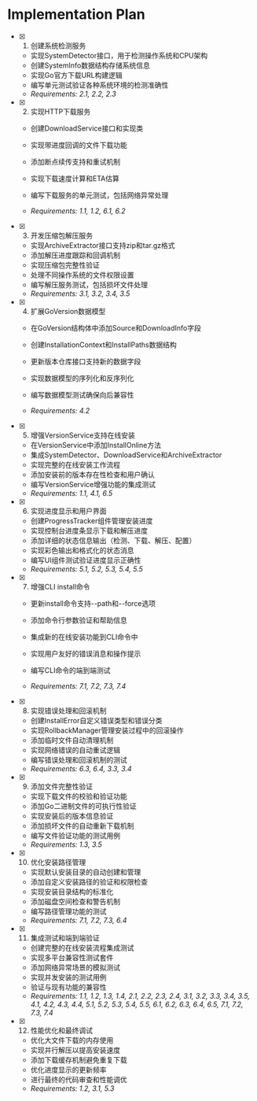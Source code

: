 # Implementation Plan

- [x] 1. 创建系统检测服务

  - 实现SystemDetector接口，用于检测操作系统和CPU架构
  - 创建SystemInfo数据结构存储系统信息
  - 实现Go官方下载URL构建逻辑
  - 编写单元测试验证各种系统环境的检测准确性
  - _Requirements: 2.1, 2.2, 2.3_

- [x] 2. 实现HTTP下载服务

  - 创建DownloadService接口和实现类
  - 实现带进度回调的文件下载功能
  - 添加断点续传支持和重试机制

  - 实现下载速度计算和ETA估算
  - 编写下载服务的单元测试，包括网络异常处理
  - _Requirements: 1.1, 1.2, 6.1, 6.2_

- [x] 3. 开发压缩包解压服务

  - 实现ArchiveExtractor接口支持zip和tar.gz格式
  - 添加解压进度跟踪和回调机制
  - 实现压缩包完整性验证
  - 处理不同操作系统的文件权限设置
  - 编写解压服务测试，包括损坏文件处理
  - _Requirements: 3.1, 3.2, 3.4, 3.5_

- [x] 4. 扩展GoVersion数据模型

  - 在GoVersion结构体中添加Source和DownloadInfo字段
  - 创建InstallationContext和InstallPaths数据结构
  - 更新版本仓库接口支持新的数据字段
  - 实现数据模型的序列化和反序列化

  - 编写数据模型测试确保向后兼容性
  - _Requirements: 4.2_

- [x] 5. 增强VersionService支持在线安装

  - 在VersionService中添加InstallOnline方法
  - 集成SystemDetector、DownloadService和ArchiveExtractor
  - 实现完整的在线安装工作流程
  - 添加安装前的版本存在性检查和用户确认
  - 编写VersionService增强功能的集成测试
  - _Requirements: 1.1, 4.1, 6.5_

- [x] 6. 实现进度显示和用户界面

  - 创建ProgressTracker组件管理安装进度
  - 实现控制台进度条显示下载和解压进度
  - 添加详细的状态信息输出（检测、下载、解压、配置）
  - 实现彩色输出和格式化的状态消息
  - 编写UI组件测试验证进度显示正确性
  - _Requirements: 5.1, 5.2, 5.3, 5.4, 5.5_

- [x] 7. 增强CLI install命令

  - 更新install命令支持--path和--force选项
  - 添加命令行参数验证和帮助信息

  - 集成新的在线安装功能到CLI命令中
  - 实现用户友好的错误消息和操作提示
  - 编写CLI命令的端到端测试
  - _Requirements: 7.1, 7.2, 7.3, 7.4_

- [x] 8. 实现错误处理和回滚机制

  - 创建InstallError自定义错误类型和错误分类
  - 实现RollbackManager管理安装过程中的回滚操作
  - 添加临时文件自动清理机制
  - 实现网络错误的自动重试逻辑
  - 编写错误处理和回滚机制的测试
  - _Requirements: 6.3, 6.4, 3.3, 3.4_

- [x] 9. 添加文件完整性验证

  - 实现下载文件的校验和验证功能
  - 添加Go二进制文件的可执行性验证
  - 实现安装后的版本信息验证
  - 添加损坏文件的自动重新下载机制
  - 编写文件验证功能的测试用例
  - _Requirements: 1.3, 3.5_

- [x] 10. 优化安装路径管理

  - 实现默认安装目录的自动创建和管理
  - 添加自定义安装路径的验证和权限检查
  - 实现安装目录结构的标准化
  - 添加磁盘空间检查和警告机制
  - 编写路径管理功能的测试
  - _Requirements: 7.1, 7.2, 7.3, 6.4_

- [x] 11. 集成测试和端到端验证

  - 创建完整的在线安装流程集成测试
  - 实现多平台兼容性测试套件
  - 添加网络异常场景的模拟测试
  - 实现并发安装的测试用例
  - 验证与现有功能的兼容性
  - _Requirements: 1.1, 1.2, 1.3, 1.4, 2.1, 2.2, 2.3, 2.4, 3.1, 3.2, 3.3, 3.4, 3.5, 4.1, 4.2, 4.3, 4.4, 5.1, 5.2, 5.3, 5.4, 5.5, 6.1, 6.2, 6.3, 6.4, 6.5, 7.1, 7.2, 7.3, 7.4_

- [x] 12. 性能优化和最终调试


  - 优化大文件下载的内存使用
  - 实现并行解压以提高安装速度
  - 添加下载缓存机制避免重复下载
  - 优化进度显示的更新频率
  - 进行最终的代码审查和性能调优
  - _Requirements: 1.2, 3.1, 5.3_
